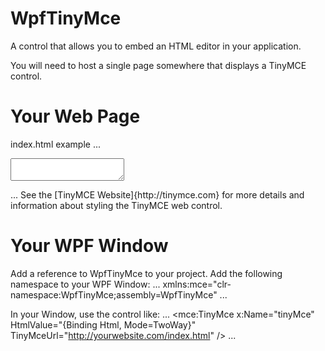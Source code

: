 # WpfTinyMce
A control that allows you to embed an HTML editor in your application.

You will need to host a single page somewhere that displays a TinyMCE control.

# Your Web Page
index.html example
...
<!DOCTYPE html>
<html>
<head>
  <script type="text/javascript" src="js/tinymce/tinymce.min.js"></script>
  <script type="text/javascript">
      tinymce.init({ selector: 'textarea', plugins: "autolink code image link lists table" });
  </script>
</head>
<body>
    <form action=".">
        <textarea></textarea>
    </form>
</body>
</html>
...
See the [TinyMCE Website]{http://tinymce.com} for more details and information about styling the TinyMCE web control.

# Your WPF Window
Add a reference to WpfTinyMce to your project.
Add the following namespace to your WPF Window:
...
xmlns:mce="clr-namespace:WpfTinyMce;assembly=WpfTinyMce"
...

In your Window, use the control like:
...
<mce:TinyMce x:Name="tinyMce" HtmlValue="{Binding Html, Mode=TwoWay}" TinyMceUrl="http://yourwebsite.com/index.html" />
...